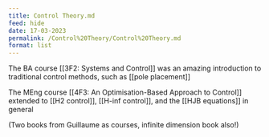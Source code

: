 ```yaml
---
title: Control Theory.md
feed: hide
date: 17-03-2023
permalink: /Control%20Theory/Control%20Theory.md
format: list
---
```



The BA course [[3F2: Systems and Control]] was an amazing introduction to traditional control methods, such as [[pole placement]]

The MEng course [[4F3: An Optimisation-Based Approach to Control]] extended to [[H2 control]], [[H-inf control]], and the [[HJB equations]] in general

(Two books from Guillaume as courses, infinite dimension book also!)